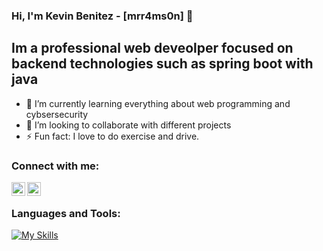 ### Hi, I'm Kevin Benitez - [mrr4ms0n] 👋

## Im a professional web deveolper focused on backend technologies such as spring boot with java

- 🌱 I’m currently learning everything about web programming and cybsersecurity
- 👯 I’m looking to collaborate with different projects
- ⚡ Fun fact: I love to do exercise and drive.

### Connect with me:

[<img align="left" alt="codeSTACKr | Twitter" width="22px" src="https://cdn.jsdelivr.net/npm/simple-icons@v3/icons/twitter.svg" />][twitter]
[<img align="left" alt="codeSTACKr | LinkedIn" width="22px" src="https://cdn.jsdelivr.net/npm/simple-icons@v3/icons/linkedin.svg" />][linkedin]

<br />

### Languages and Tools:

[![My Skills](https://skillicons.dev/icons?i=aws,gcp,azure,react,angular,apple,bash,cs,cloudflare,docker,gitlab,hibernate,idea,java,kubernetes,spring,&perline=16)](https://skillicons.dev)
<br />
<br />

[twitter]: https://twitter.com/r4ms0n
[linkedin]: https://www.linkedin.com/in/kbeval/

